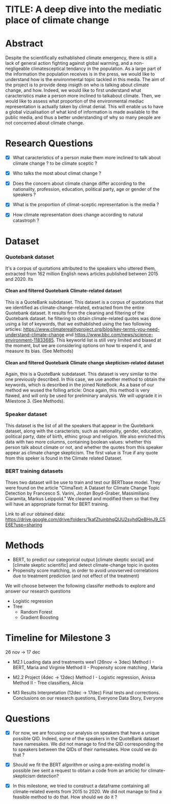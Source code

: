 # TITLE: A deep dive into the mediatic place of climate change

# Abstract 

Despite the scientifically esthablished climate emergency, there is still a lack of general action fighting against global warming, and a non-negligeable climatesceptical tendancy in the population. As a large part of the information the population receives is in the press, we would like to understand how is the environmental topic tackled in this media. The aim of the project is to provide deep insigth on who is talking about climate change, and how. Indeed, we would like to first understand what caracteristics make a person more inclined to talkabout climate. Then, we would like to assess what proportion of the environmental mediac representation is actually taken by climat denial. This will enable us to have a global vizualisation of what kind of information is made available to the public media, and thus a better understanding of why so many people are not concerned about climate change.  


# Research Questions

 - [x] What caracteristics of a person make them more inclined to talk about climate change ? to be climate sceptic ? 
 
 - [x] Who talks the most about climat change ?
 
 - [x] Does the concern about climate change differ according to the nationality, profession, education, political party, age or gender of the speakers ?  
 
 - [x] What is the proportion of climat-sceptic representation is the media ? 
 
 - [x] How climate representation does change according to natural catastroph ? 
 

 
# Dataset 

### Quotebank dataset 
It's a corpus of  quotations attributed to the speakers who uttered them, extracted from 162 million English news articles published between 2015 and 2020. Its

#### Clean and filtered Quotebank Climate-related dataset
This is a QuoteBank subdataset.
This dataset is a corpus of quotations that we identified as climate-change-related, extracted from the entire Quotebank dataset. It results from the cleaning and filtering of the Quotebank dataset. he filtering to obtain climate-related quotes was done using a list of keywords, that we esthablished using the two following articles: https://www.climaterealityproject.org/blog/key-terms-you-need-understand-climate-change and https://www.bbc.com/news/science-environment-11833685. This keyworld list is still very limited and biased at the moment, but we are considering options on how to expend it, and measure its bias. (See Methods)

#### Clean and filtered Quotebank Climate change skepticism-related dataset
Again, this is a QuoteBank subdataset. 
This dataset is very similar to the one previously described. In this case, we use another method to obtain the keywords, which is described in the joined NoteBook. As a base of our method we wused the folling article:  Once again, this method is very flawed, and will only be used for preliminary analysis. We will upgrade it in Milestone 3. (See Methods). 

### Speaker dataset
This dataset is the list of all the speakers that appear in the Quotebank dataset, along with the caracterists, such as nationality, gender, education, political party, date of birth, ethinc group and religion. We also enriched this data with two more columns, containing boolean values: whether this person talk about climate or not, and whether the quotes from this speaker appear as climate change skepticism. The first value is True if any quote from this speker is found in the Climate related Dataset.

### BERT training datasets
Thses two dataset will be use to train and test our BERTbase model. They were found on the article "ClimaText: A Dataset for Climate Change Topic Detection by Francesco S. Varini, Jordan Boyd-Graber, Massimiliano Ciaramita, Markus Leippold." We cleaned and modified them so that they will have an appropriate format for BERT training. 

Link to all our obtained data: https://drive.google.com/drive/folders/1kafZtuinbhqQUU2syhdQeBHnJ9_C5E6E?usp=sharing

# Methods

- BERT, to predict our categorical output [climate skeptic social] and [climate skeptic scientific] and detect climate-change topic in quotes
- Propensity score matching, in order to avoid unovserved correlations due to treatment prediction (and not effect of the treatment)

We will choose between the following classifer methods to explore and answer our research questions

- Logistic regression
- Tree 
    - Random Forest 
    - Gradient Boosting

# Timeline for Milestone 3
26 nov -> 17 dec

- M2.1 Loading data and treatments wee1 (26nov -> 3dec)
Method I - BERT, Maria and Virginie 
Method II - Propensity score matching , Maria 

- M2.2 Project (4dec -> 12dec)
Method I - Logistic regression, Anissa 
Method II - Tree classifiers, Alicia 

- M3 Results Interpretation (12dec -> 17dec)
Final tests and corrections. Conclusions on our research questions, Everyone
Data Story, Everyone

# Questions
- [x] For now, we are focusing our analysis on speakers that have a unique possible QID. Indeed, some of the speakers in the QuoteBank dataset have namesakes. We did not manage to find the QID corresponding the to speakers between the QIDs of their namesakes. How could we do that ? 

- [x] Should we fit the BERT algorithm or using a pre-existing model is possible (we sent a request to obtain a code from an article) for climate-skepticism detection?

- [x] In this milestone, we tried to construct a dataframe containing all climate-related events from 2015 to 2020. We did not manage to find a feasible method to do that. How should we do it ? 


